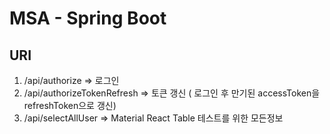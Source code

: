 # MSA - Spring Boot

## URI
1. /api/authorize => 로그인
2. /api/authorizeTokenRefresh => 토큰 갱신 ( 로그인 후 만기된 accessToken을 refreshToken으로 갱신)
3. /api/selectAllUser => Material React Table 테스트를 위한 모든정보
